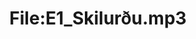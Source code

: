 ---
title: File:E1_Skilurðu.mp3
recording of: Skilurðu?
reading speed: slow
speaker: E
license: CC0
---